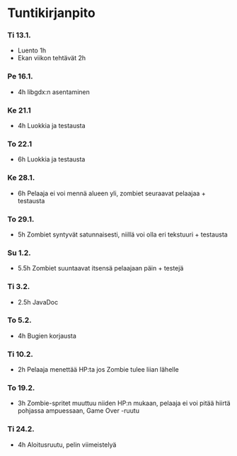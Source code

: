 # Tuntikirjanpito

### Ti 13.1.
- Luento 1h
- Ekan viikon tehtävät 2h

### Pe 16.1.
- 4h libgdx:n asentaminen

### Ke 21.1
- 4h Luokkia ja testausta

### To 22.1
- 6h Luokkia ja testausta

### Ke 28.1.
- 6h Pelaaja ei voi mennä alueen yli, zombiet seuraavat pelaajaa + testausta

### To 29.1.
- 5h Zombiet syntyvät satunnaisesti, niillä voi olla eri tekstuuri + testausta

### Su 1.2.
- 5.5h Zombiet suuntaavat itsensä pelaajaan päin + testejä

### Ti 3.2.
- 2.5h JavaDoc

### To 5.2.
- 4h Bugien korjausta

### Ti 10.2.
- 2h Pelaaja menettää HP:ta jos Zombie tulee liian lähelle

### To 19.2.
- 3h Zombie-spritet muuttuu niiden HP:n mukaan, pelaaja ei voi pitää hiirtä pohjassa ampuessaan, Game Over -ruutu

### Ti 24.2.
- 4h Aloitusruutu, pelin viimeistelyä